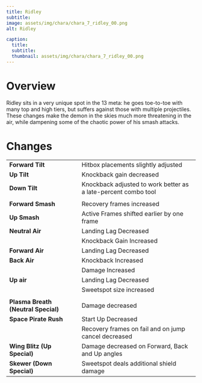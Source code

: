 ```yaml
---
title: Ridley
subtitle: 
image: assets/img/chara/chara_7_ridley_00.png
alt: Ridley

caption:
  title:
  subtitle: 
  thumbnail: assets/img/chara/chara_7_ridley_00.png
---
```


# Overview

Ridley sits in a very unique spot in the 13 meta: he goes toe-to-toe with many top and high tiers, but suffers against those with multiple projectiles. These changes make the demon in the skies much more threatening in the air, while dampening some of the chaotic power of his smash attacks.

# Changes

| |  |  |
| :----------- | :-----: | ----------- |
| **Forward Tilt** | | Hitbox placements slightly adjusted |
| **Up Tilt** | | Knockback gain decreased |
| **Down Tilt** | | Knockback adjusted to work better as a late-percent combo tool |
|  |  |  |
| **Forward Smash** | | Recovery frames increased |
| **Up Smash** | | Active Frames shifted earlier by one frame |
| **Neutral Air** | | Landing Lag Decreased |
|  |  | Knockback Gain Increased |
| **Forward Air** | | Landing Lag Decreased |
| **Back Air** | | Knockback Increased |
|  |  | Damage Increased |
| **Up air** | | Landing Lag Decreased |
|  |  | Sweetspot size increased |
|  |  |  |
| **Plasma Breath (Neutral Special)** | | Damage decreased |
| **Space Pirate Rush** | | Start Up Decreased |
|  |  | Recovery frames on fail and on jump cancel decreased |
| **Wing Blitz (Up Special)** | | Damage decreased on Forward, Back and Up angles |
| **Skewer (Down Special)** | | Sweetspot deals additional shield damage |
